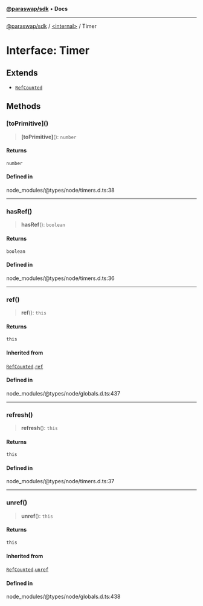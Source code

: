 [**@paraswap/sdk**](../../README.md) • **Docs**

***

[@paraswap/sdk](../../globals.md) / [\<internal\>](../README.md) / Timer

# Interface: Timer

## Extends

- [`RefCounted`](RefCounted.md)

## Methods

### \[toPrimitive\]()

> **\[toPrimitive\]**(): `number`

#### Returns

`number`

#### Defined in

node\_modules/@types/node/timers.d.ts:38

***

### hasRef()

> **hasRef**(): `boolean`

#### Returns

`boolean`

#### Defined in

node\_modules/@types/node/timers.d.ts:36

***

### ref()

> **ref**(): `this`

#### Returns

`this`

#### Inherited from

[`RefCounted`](RefCounted.md).[`ref`](RefCounted.md#ref)

#### Defined in

node\_modules/@types/node/globals.d.ts:437

***

### refresh()

> **refresh**(): `this`

#### Returns

`this`

#### Defined in

node\_modules/@types/node/timers.d.ts:37

***

### unref()

> **unref**(): `this`

#### Returns

`this`

#### Inherited from

[`RefCounted`](RefCounted.md).[`unref`](RefCounted.md#unref)

#### Defined in

node\_modules/@types/node/globals.d.ts:438
